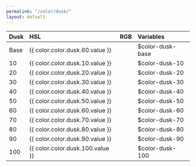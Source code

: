 ```yaml
---
permalink: "/color/dusk/"
layout: default
---
```


<div class="container">
  <div class="background-dusk-10 midt-color"></div>
  <div class="background-dusk-20 midt-color"></div>
  <div class="background-dusk-30 midt-color"></div>
  <div class="background-dusk-40 midt-color"></div>
  <div class="background-dusk-50 midt-color"></div>
  <div class="background-dusk-60 midt-color"></div>
  <div class="background-dusk-70 midt-color"></div>
  <div class="background-dusk-80 midt-color"></div>
  <div class="background-dusk-90 midt-color"></div>
  <div class="background-dusk-100 midt-color"></div>
</div>

| Dusk | HSL | RGB | Variables |
| :--- | :--- | :--- | :--- |
| <span class="row-title background-dusk-base">Base</span> | {{ color.color.dusk.60.value }} | | $color-dusk-base |
| <span class="row-title background-dusk-10">10</span> | {{ color.color.dusk.10.value }} | | $color-dusk-10 |
| <span class="row-title background-dusk-20">20</span> | {{ color.color.dusk.20.value }} | | $color-dusk-20 |
| <span class="row-title background-dusk-30">30</span> | {{ color.color.dusk.30.value }} | | $color-dusk-30 |
| <span class="row-title background-dusk-40">40</span> | {{ color.color.dusk.40.value }} | | $color-dusk-40 |
| <span class="row-title background-dusk-50">50</span> | {{ color.color.dusk.50.value }} | | $color-dusk-50 |
| <span class="row-title background-dusk-60">60</span> | {{ color.color.dusk.60.value }} | | $color-dusk-60 |
| <span class="row-title background-dusk-70 color-white-base">70</span> | {{ color.color.dusk.70.value }} | | $color-dusk-70 |
| <span class="row-title background-dusk-80 color-white-base">80</span> | {{ color.color.dusk.80.value }} | | $color-dusk-80 |
| <span class="row-title background-dusk-90 color-white-base">90</span> | {{ color.color.dusk.90.value }} | | $color-dusk-90 |
| <span class="row-title background-dusk-100 color-white-base">100</span> | {{ color.color.dusk.100.value }} | | $color-dusk-100 |
